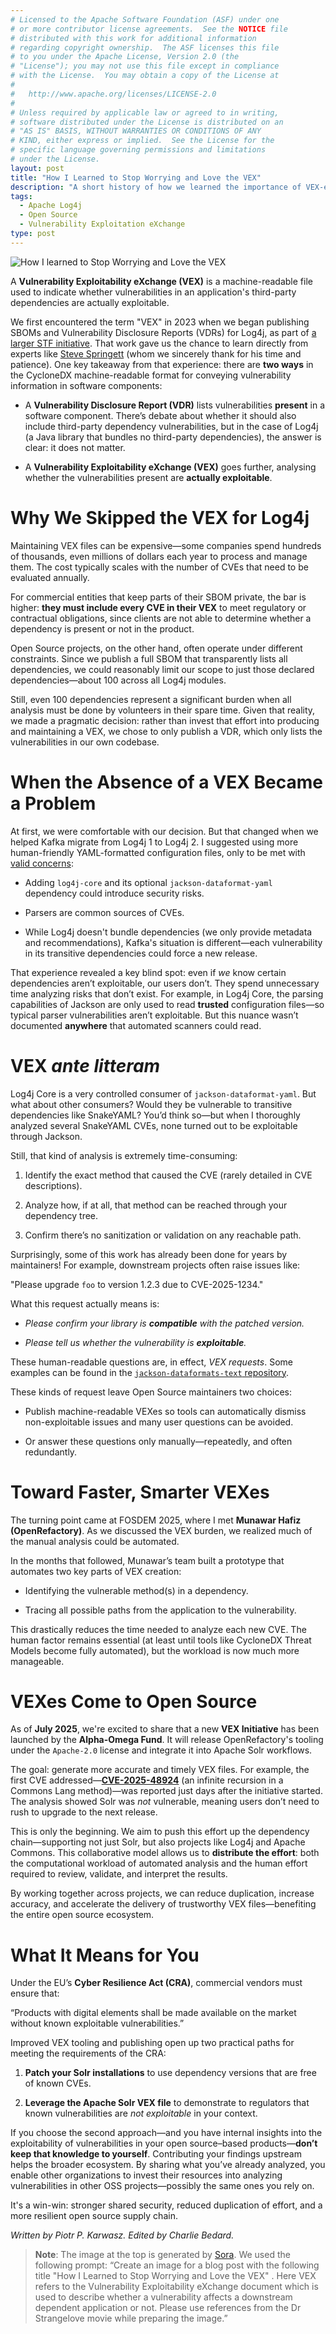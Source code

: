 ```yaml
---
# Licensed to the Apache Software Foundation (ASF) under one
# or more contributor license agreements.  See the NOTICE file
# distributed with this work for additional information
# regarding copyright ownership.  The ASF licenses this file
# to you under the Apache License, Version 2.0 (the
# "License"); you may not use this file except in compliance
# with the License.  You may obtain a copy of the License at
#
#   http://www.apache.org/licenses/LICENSE-2.0
#
# Unless required by applicable law or agreed to in writing,
# software distributed under the License is distributed on an
# "AS IS" BASIS, WITHOUT WARRANTIES OR CONDITIONS OF ANY
# KIND, either express or implied.  See the License for the
# specific language governing permissions and limitations
# under the License.
layout: post
title: "How I Learned to Stop Worrying and Love the VEX"
description: "A short history of how we learned the importance of VEX-es for vulnerability analysis."
tags:
  - Apache Log4j
  - Open Source
  - Vulnerability Exploitation eXchange
type: post
---
```

![How I learned to Stop Worrying and Love the VEX](/img/posts/love-the-vex.png)

A **Vulnerability Exploitability eXchange (VEX)** is a machine-readable file used to indicate whether vulnerabilities in an application's third-party dependencies are actually exploitable.

We first encountered the term "VEX" in 2023 when we began publishing SBOMs and Vulnerability Disclosure Reports (VDRs) for Log4j, as part of [a larger STF initiative](https://logging.apache.org/blog/2023/12/14/announcing-support-from-the-stf.html). That work gave us the chance to learn directly from experts like [Steve Springett](https://owasp.org/www-board-candidates/2023/steve_springett) (whom we sincerely thank for his time and patience). One key takeaway from that experience: there are **two ways** in the CycloneDX machine-readable format for conveying vulnerability information in software components:

* A **Vulnerability Disclosure Report (VDR)** lists vulnerabilities **present** in a software component. There’s debate about whether it should also include third-party dependency vulnerabilities, but in the case of Log4j (a Java library that bundles no third-party dependencies), the answer is clear: it does not matter.

* A **Vulnerability Exploitability eXchange (VEX)** goes further, analysing whether the vulnerabilities present are **actually exploitable**.

# Why We Skipped the VEX for Log4j

Maintaining VEX files can be expensive—some companies spend hundreds of thousands, even millions of dollars each year to process and manage them. The cost typically scales with the number of CVEs that need to be evaluated annually.

For commercial entities that keep parts of their SBOM private, the bar is higher: **they must include every CVE in their VEX** to meet regulatory or contractual obligations, since clients are not able to determine whether a dependency is present or not in the product.

Open Source projects, on the other hand, often operate under different constraints. Since we publish a full SBOM that transparently lists all dependencies, we could reasonably limit our scope to just those declared dependencies—about 100 across all Log4j modules.

Still, even 100 dependencies represent a significant burden when all analysis must be done by volunteers in their spare time. Given that reality, we made a pragmatic decision: rather than invest that effort into producing and maintaining a VEX, we chose to only publish a VDR, which only lists the vulnerabilities in our own codebase.

# When the Absence of a VEX Became a Problem

At first, we were comfortable with our decision. But that changed when we helped Kafka migrate from Log4j 1 to Log4j 2\. I suggested using more human-friendly YAML-formatted configuration files, only to be met with [valid concerns](https://lists.apache.org/thread/khm0jn9f0vgp30pfyoy6jc0qy46sbklp):

* Adding `log4j-core` and its optional `jackson-dataformat-yaml` dependency could introduce security risks.

* Parsers are common sources of CVEs.

* While Log4j doesn't bundle dependencies (we only provide metadata and recommendations), Kafka's situation is different—each vulnerability in its transitive dependencies could force a new release.

That experience revealed a key blind spot: even if *we* know certain dependencies aren’t exploitable, our users don’t. They spend unnecessary time analyzing risks that don’t exist. For example, in Log4j Core, the parsing capabilities of Jackson are only used to read **trusted** configuration files—so typical parser vulnerabilities aren’t exploitable. But this nuance wasn’t documented **anywhere** that automated scanners could read.

# VEX *ante litteram*

Log4j Core is a very controlled consumer of `jackson-dataformat-yaml`. But what about other consumers? Would they be vulnerable to transitive dependencies like SnakeYAML? You’d think so—but when I thoroughly analyzed several SnakeYAML CVEs, none turned out to be exploitable through Jackson.

Still, that kind of analysis is extremely time-consuming:

1. Identify the exact method that caused the CVE (rarely detailed in CVE descriptions).

2. Analyze how, if at all, that method can be reached through your dependency tree.

3. Confirm there’s no sanitization or validation on any reachable path.

Surprisingly, some of this work has already been done for years by maintainers\! For example, downstream projects often raise issues like:

"Please upgrade `foo` to version 1.2.3 due to CVE-2025-1234."

What this request actually means is:

* *Please confirm your library is **compatible** with the patched version.*

* *Please tell us whether the vulnerability is **exploitable**.*

These human-readable questions are, in effect, *VEX requests*. Some examples can be found in the [`jackson-dataformats-text` repository](https://github.com/FasterXML/jackson-dataformats-text/issues?q=is%3Aissue%20state%3Aclosed%20snakeyaml%20cve).

These kinds of request leave Open Source maintainers two choices:

* Publish machine-readable VEXes so tools can automatically dismiss non-exploitable issues and many user questions can be avoided.

* Or answer these questions only manually—repeatedly, and often redundantly.

# Toward Faster, Smarter VEXes

The turning point came at FOSDEM 2025, where I met **Munawar Hafiz (OpenRefactory)**. As we discussed the VEX burden, we realized much of the manual analysis could be automated.

In the months that followed, Munawar’s team built a prototype that automates two key parts of VEX creation:

* Identifying the vulnerable method(s) in a dependency.

* Tracing all possible paths from the application to the vulnerability.

This drastically reduces the time needed to analyze each new CVE. The human factor remains essential (at least until tools like CycloneDX Threat Models become fully automated), but the workload is now much more manageable.

# VEXes Come to Open Source

As of **July 2025**, we're excited to share that a new **VEX Initiative** has been launched by the **Alpha-Omega Fund**. It will release OpenRefactory's tooling under the `Apache-2.0` license and integrate it into Apache Solr workflows.

The goal: generate more accurate and timely VEX files. For example, the first CVE addressed—[**CVE-2025-48924**](https://www.cve.org/CVERecord?id=CVE-2025-48924) (an infinite recursion in a Commons Lang method)—was reported just days after the initiative started. The analysis showed Solr was *not* vulnerable, meaning users don’t need to rush to upgrade to the next release.

This is only the beginning. We aim to push this effort up the dependency chain—supporting not just Solr, but also projects like Log4j and Apache Commons. This collaborative model allows us to **distribute the effort**: both the computational workload of automated analysis and the human effort required to review, validate, and interpret the results.

By working together across projects, we can reduce duplication, increase accuracy, and accelerate the delivery of trustworthy VEX files—benefiting the entire open source ecosystem.

# What It Means for You

Under the EU’s **Cyber Resilience Act (CRA)**, commercial vendors must ensure that:

“Products with digital elements shall be made available on the market without known exploitable vulnerabilities.”

Improved VEX tooling and publishing open up two practical paths for meeting the requirements of the CRA:

1. **Patch your Solr installations** to use dependency versions that are free of known CVEs.

2. **Leverage the Apache Solr VEX file** to demonstrate to regulators that known vulnerabilities are *not exploitable* in your context.

If you choose the second approach—and you have internal insights into the exploitability of vulnerabilities in your open source–based products—**don’t keep that knowledge to yourself**. Contributing your findings upstream helps the broader ecosystem. By sharing what you’ve already analyzed, you enable other organizations to invest their resources into analyzing vulnerabilities in other OSS projects—possibly the same ones you rely on.

It's a win-win: stronger shared security, reduced duplication of effort, and a more resilient open source supply chain.

*Written by Piotr P. Karwasz. Edited by Charlie Bedard.*

> **Note**: The image at the top is generated by [Sora](https://openai.com/pl-PL/sora/). We used the following prompt: “Create an image for a blog post with the following title "How I Learned to Stop Worrying and Love the VEX" . Here VEX refers to the Vulnerability Exploitability eXchange document which is used to describe whether a vulnerability affects a downstream dependent application or not. Please use references from the Dr Strangelove movie while preparing the image.”
